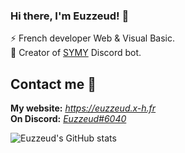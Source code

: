 ### Hi there, I'm Euzzeud! 👋

⚡ French developer Web & Visual Basic.  
🤖 Creator of [SYMY](https://symy.netlify.app/) Discord bot.  

## Contact me 💼

**My website:** *https://euzzeud.x-h.fr*  
**On Discord:** *[Euzzeud#6040](https://dsc.bio/euzzeud)*

![Euzzeud's GitHub stats](https://github-readme-stats.vercel.app/api?username=euzzeud&count_private=true&show_icons=true&theme=dark&border_radius=10px)


<!--
**euzzeud/euzzeud** is a ✨ _special_ ✨ repository because its `README.md` (this file) appears on your GitHub profile.

Here are some ideas to get you started:

- 🔭 I’m currently working on ...
- 🌱 I’m currently learning ...
- 👯 I’m looking to collaborate on ...
- 🤔 I’m looking for help with ...
- 💬 Ask me about ...
- 📫 How to reach me: ...
- 😄 Pronouns: ...
- ⚡ Fun fact: ...
-->
